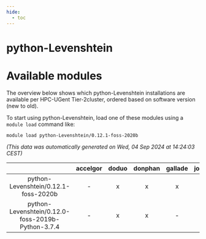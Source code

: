 ```yaml
---
hide:
  - toc
---
```


python-Levenshtein
==================

# Available modules


The overview below shows which python-Levenshtein installations are available per HPC-UGent Tier-2cluster, ordered based on software version (new to old).

To start using python-Levenshtein, load one of these modules using a `module load` command like:

```shell
module load python-Levenshtein/0.12.1-foss-2020b
```

*(This data was automatically generated on Wed, 04 Sep 2024 at 14:24:03 CEST)*  

| |accelgor|doduo|donphan|gallade|joltik|shinx|skitty|
| :---: | :---: | :---: | :---: | :---: | :---: | :---: | :---: |
|python-Levenshtein/0.12.1-foss-2020b|-|x|x|x|x|-|x|
|python-Levenshtein/0.12.0-foss-2019b-Python-3.7.4|-|x|x|-|x|-|x|
